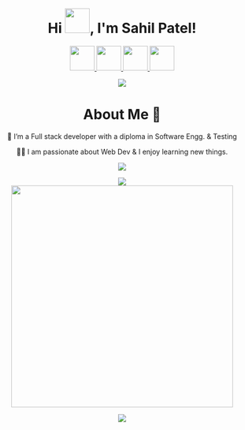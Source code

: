 <h1 align="center">Hi <img src="https://media.giphy.com/media/hvRJCLFzcasrR4ia7z/giphy.gif" width="50px">, I'm Sahil Patel!</h1>


<p align="center">

  <a href="https://www.linkedin.com/in/smppatel99999/">
  <img width="50px" src="https://img.icons8.com/fluency/344/linkedin.png"  />
</a>
  
<a href="https://twitter.com/smppatel99999">
  <img width="50px" src="https://img.icons8.com/fluency/344/twitter.png" />
</a>
<a href="mailto:smppatel99999@gmail.com">
  <img width="50px" src="https://img.icons8.com/color/344/gmail-new.png" />
</a>

<a href="https://medium.com/@smppatel99999">
  <img width="50px" src="https://img.icons8.com/nolan/344/medium-new.png" />
</a>

</p>
<!-- Typing SVG by DenverCoder1 - https://github.com/DenverCoder1/readme-typing-svg -->
<p align="center">
  <a href="https://github.com/DenverCoder1/readme-typing-svg"><img src="https://readme-typing-svg.herokuapp.com?lines=Software%20Engineer;Full+Stack+Developer;Always%20learning%20new%20things&center=true&width=380&height=45"></a>
</p>

<p align="center">
<h1 align="center">About Me 🚀</h1>
<p align="center">🌱 I’m a Full stack developer with a diploma in Software Engg. & Testing</p>
<p align="center">👨‍💻  I am passionate about Web Dev & I enjoy learning new things.</p>
</p>

<p align="center">
<img align="center" src="https://visitor-badge.glitch.me/badge?page_id=sahilpatel09.sahilpatel09" />
</p>




<p align = "center">
  <img src = "https://github-readme-stats.vercel.app/api?username=sahilpatel09&show_icons=true&theme=bear">
  <br/>
  <img src = "https://github-readme-streak-stats.herokuapp.com?user=sahilpatel09&theme=dark&hide_border=true" width=450>
</p>

<p align="center">
<img src="https://cdn3d.iconscout.com/3d/premium/thumb/coder-desk-3981704-3289620.png" />
</p>
